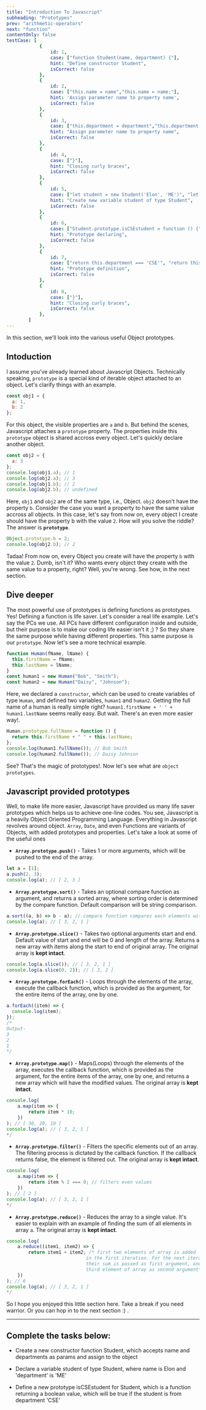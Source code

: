 ```yaml
---
title: "Introduction To Javascript"
subheading: "Prototypes"
prev: "arithmetic-operators"
next: "function"
contentOnly: false
testCase: [
			{
				id: 1,
				case: ["function Student(name, department) {"],
				hint: "Define constructor Student",
				isCorrect: false
			},
			{
				id: 2,
				case: ["this.name = name","this.name = name;"],
				hint: 'Assign parameter name to property name',
				isCorrect: false
			},
			{
				id: 3,
				case: ["this.department = department","this.department = department;"],
				hint: "Assign parameter name to property name",
				isCorrect: false
			},
			{
				id: 4,
				case: ["}"],
				hint: "Closing curly braces",
				isCorrect: false
			},
			{
				id: 5,
				case: ["let student = new Student('Elon', 'ME')", "let student = new Student('Elon', 'ME');", "const student = new Student('Elon', 'ME')", "const student = new Student('Elon', 'ME');"],
				hint: "Create new variable student of type Student",
				isCorrect: false
			},
			{
				id: 6,
				case: ["Student.prototype.isCSEstudent = function () {"],
				hint: "Prototype declaring",
				isCorrect: false
			},
			{
				id: 7,
				case: ["return this.department === 'CSE'", "return this.department === 'CSE';"],
				hint: "Prototype definition",
				isCorrect: false
			},
			{
				id: 8,
				case: ["}"],
				hint: "Closing curly braces",
				isCorrect: false
			},
		]
---
```


In this section, we'll look into the various useful Object prototypes.

## Intoduction

I assume you've already learned about Javascript Objects. Technically speaking, `prototype` is a special kind of iterable object attached to an object. Let's clarify things with an example.

```js
const obj1 = {
  a: 1,
  b: 2
};
```

For this object, the visible properties are `a` and `b`. But behind the scenes, Javascript attaches a `prototype` property. The properties inside this `prototype` object is shared accross every object. Let's quickly declare another object.

```js
const obj2 = {
  a: 3
};
console.log(obj1.a); // 1
console.log(obj2.a); // 3
console.log(obj1.b); // 2
console.log(obj2.b); // undefined
```

Here, `obj1` and `obj2` are of the same type, i.e., Object. `obj2` doesn't have the property `b`. Consider the case you want a property to have the same value accross all objects. In this case, let's say from now on, every object I create should have the property b with the value `2`. How will you solve the riddle? The answer is **`prototype`**.

```js
Object.prototype.b = 2;
console.log(obj2.b); // 2
```

Tadaa! From now on, every Object you create will have the property `b` with the value `2`. Dumb, isn't it? Who wants every object they create with the same value to a property, right? Well, you're wrong. See how, in the next section.

## Dive deeper

The most powerful use of prototypes is defining functions as prototypes. Yes! Defining a function is life saver. Let's consider a real life example. Let's say the PCs we use. All PCs have different configuration inside and outside, but their purpose is to make our coding life easier isn't it ;) ? So they share the same purpose while having different properties. This same purpose is our `prototype`. Now let's see a more technical example.

```js
function Human(fName, lName) {
  this.firstName = fName;
  this.lastName = lName;
}
const human1 = new Human("Bob", "Smith");
const human2 = new Human("Daisy", "Johnson");
```

Here, we declared a `constructor`, which can be used to create variables of type `Human`, and defined two variables, `human1` and `human2`. Getting the full name of a human is really simple right? `human1.firstName + ' ' + human1.lastName` seems really easy. But wait. There's an even more easier way!.

```js
Human.prototype.fullName = function () {
  return this.firstName + " " + this.lastName;
};
console.log(human1.fullName()); // Bob Smith
console.log(human2.fullName()); // Daisy Johnson
```

See? That's the magic of prototypes!. Now let's see what are `object prototypes`.

## Javascript provided prototypes

Well, to make life more easier, Javascript have provided us many life saver prototypes which helps us to achieve one-line codes. You see, Javascript is a heavily Object Oriented Programming Language. Everything in Javascript revolves around object. `Array`, `Date`, and even Functions are variants of Objects, with added prototypes and properties. Let's take a look at some of the useful ones

- **`Array.prototype.push()`** - Takes 1 or more arguments, which will be pushed to the end of the array.

```js
let a = [1];
a.push(2, 3);
console.log(a); // [ 2, 3 ]
```

- **`Array.prototype.sort()`** - Takes an optional compare function as argument, and returns a sorted array, where sorting order is determined by the compare function. Default comparison will be string comparison.

```js
a.sort((a, b) => b - a); // compare function compares each elements with the given function,
console.log(a); // [ 3, 2, 1 ]
```

- **`Array.prototype.slice()`** - Takes two optional arguments start and end. Default value of start and end will be 0 and length of the array. Returns a new array with items along the start to end of original array. The original array is **kept intact**.

```js
console.log(a.slice()); // [ 3, 2, 1 ]
console.log(a.slice(0, 2)); // [ 3, 2 ]
```

- **`Array.prototype.forEach()`** - Loops through the elements of the array, execute the callback function, which is provided as the argument, for the entire items of the array, one by one.

```js
a.forEach((item) => {
  console.log(item);
});
/*
Output- 
3
2
1
*/
```

- **`Array.prototype.map()`** - Maps(Loops) through the elements of the array, executes the callback function, which is provided as the argument, for the entire items of the array, one by one, and returns a new array which will have the modified values. The original array is **kept intact**.

```js
console.log(
    a.map(item => {
        return item * 10;
    })
); // [ 30, 20, 10 ]
console.log(a); // [ 3, 2, 1 ]
*/
```

- **`Array.prototype.filter()`** - Filters the specific elements out of an array. The filtering process is dictated by the callback function. If the callback returns false, the element is filtered out. The original array is **kept intact**.

```js
console.log(
    a.map(item => {
        return item % 2 === 0; // filters even values
    })
); // [ 2 ]
console.log(a); // [ 3, 2, 1 ]
*/
```

- **`Array.prototype.reduce()`** - Reduces the array to a single value. It's easier to explain with an example of finding the sum of all elements in array `a`. The original array is **kept intact**.

```js
console.log(
    a.reduce((item1, item2) => {
        return item1 + item2; /* first two elements of array is added
                             in the first iteration. For the next iteration,
                             their sum is passed as first argument, and
                             third element of array as second argument*/
    })
); // 6
console.log(a); // [ 3, 2, 1 ]
*/
```

So I hope you enjoyed this little section here. Take a break if you need warrior. Or you can hop in to the next section :) .

---

## Complete the tasks below:

- Create a new constructor function Student, which accepts name and departments as params and assign to the object

- Declare a variable student of type Student, where name is Elon and 'department' is 'ME'

- Define a new prototype isCSEstudent for Student, which is a function returning a boolean value, which will be true if the student is from department 'CSE'

